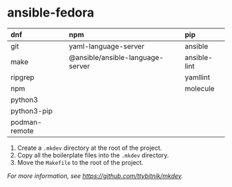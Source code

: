 # ansible-fedora

| dnf           | npm                              | pip          |
|:--------------|:---------------------------------|:-------------|
| git           | yaml-language-server             | ansible      |
| make          | @ansible/ansible-language-server | ansible-lint |
| ripgrep       |                                  | yamllint     |
| npm           |                                  | molecule     |
| python3       |                                  |              |
| python3-pip   |                                  |              |
| podman-remote |                                  |              |

1. Create a `.mkdev` directory at the root of the project.
2. Copy all the boilerplate files into the `.mkdev` directory.
3. Move the `Makefile` to the root of the project.

*For more information, see <https://github.com/ttybitnik/mkdev>.*
